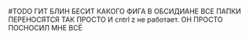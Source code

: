 #TODO ГИТ БЛИН БЕСИТ КАКОГО ФИГА В ОБСИДИАНЕ ВСЕ ПАПКИ ПЕРЕНОСЯТСЯ ТАК ПРОСТО И cntrl z не работает. ОН ПРОСТО ПОСНОСИЛ МНЕ ВСЁ